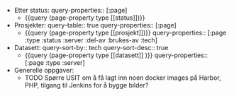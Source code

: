- Etter status:
  query-properties:: [:page]
	- {{query (page-property type [[status]])}}
- Prosjekter:
  query-table:: true
  query-properties:: [:page]
	- {{query (page-property type [[prosjekt]])}}
	  query-properties:: [:page :type :status :server :del-av :brukes-av :tech]
- Datasett:
  query-sort-by:: tech
  query-sort-desc:: true
	- {{query (page-property type [[datasett]] )}}
	  query-properties:: [:page :type :server]
- Generelle oppgaver:
	- TODO Spørre USIT om å få lagt inn noen docker images på Harbor, PHP, tilgang til Jenkins for å bygge bilder?